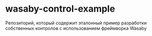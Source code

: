 # wasaby-control-example
Репозиторий, который содержит эталонный пример разработки собственных контролов с использованием фреймворка Wasaby
